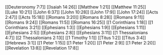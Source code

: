 [[Deuteronomy 7:7]]
[[Isaiah 14:26]]
[[Matthew 1:21]]
[[Matthew 11:25]]
[[Luke 10:21]]
[[John 6:37]]
[[John 10:28]]
[[John 17:9]]
[[John 17:24]]
[[Acts 2:47]]
[[Acts 15:18]]
[[Romans 3:20]]
[[Romans 8:28]]
[[Romans 9:11]]
[[Romans 9:24]]
[[Romans 11:5]]
[[Romans 16:25]]
[[1 Corinthians 1:18]]
[[1 Corinthians 3:21]]
[[Ephesians 1:3]]
[[Ephesians 1:9]]
[[Ephesians 1:11]]
[[Ephesians 2:5]]
[[Ephesians 2:8]]
[[Ephesians 3:11]]
[[1 Thessalonians 4:7]]
[[2 Thessalonians 2:13]]
[[1 Timothy 1:1]]
[[Titus 1:2]]
[[Titus 3:4]]
[[Hebrews 3:1]]
[[1 Peter 1:15]]
[[1 Peter 1:20]]
[[1 Peter 2:9]]
[[1 Peter 2:20]]
[[Revelation 13:8]]
[[Revelation 17:8]]
